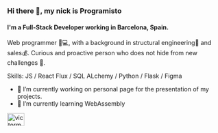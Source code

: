 ### Hi there 👋, my nick is Programisto

#### I'm a Full-Stack Developer working in Barcelona, Spain.
Web programmer 👨💻, with a background in structural engineering👷 and sales💰. Curious and proactive person who does not hide from new challenges 💪.

Skills: JS / React Flux / SQL ALchemy / Python / Flask / Figma

- 🔭 I’m currently working on personal page for the presentation of my projects. 
- 🌱 I’m currently learning WebAssembly 


<a href="https://linkedin.com/in/victormaynou" target="blank"><img align="center" src="https://raw.githubusercontent.com/rahuldkjain/github-profile-readme-generator/master/src/images/icons/Social/linked-in-alt.svg" alt="victormaynou" height="30" width="40" /></a>
</p>





